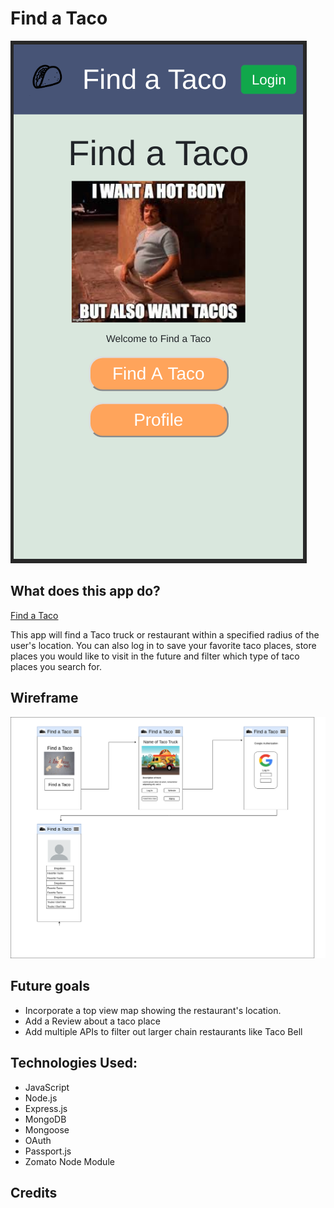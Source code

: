 # Find a Taco
<img src="./assets/Screenshot from find-a-taco.png" alt="Wireframe">  

## What does this app do?
 
[Find a Taco](https://find-a-taco.herokuapp.com/)

This app will find a Taco truck or restaurant within a specified radius of the user's location. You can also log in to save your favorite taco places, store places you would like to visit in the future and filter which type of taco places you search for. 

## Wireframe 

<img src="./assets/Find a Taco Wireframe_Webflow.png" alt="Wireframe">

## Future goals
- Incorporate a top view map showing the restaurant's location. 
- Add a Review about a taco place 
- Add multiple APIs to filter out larger chain restaurants like Taco Bell

## Technologies Used: 

- JavaScript
- Node.js
- Express.js
- MongoDB
- Mongoose
- OAuth
- Passport.js
- Zomato Node Module


## Credits
